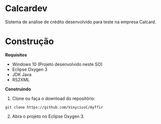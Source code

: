# Calcardev
Sistema de análise de crédito desenvolvido para teste na empresa Calcard.

# Construção
 **Requisitos**
 - Windows 10 (Projeto desenvolvido neste SO)
 - Eclipse Oxygen 3
 - JDK Java
 - RS2XML
 
 **Construindo**
 
1. Clone ou faça o download do repositório:

 `git clone https://github.com/VinyciusC/Ayffir`

2. Abra o projeto no Eclipse Oxygen 3.
